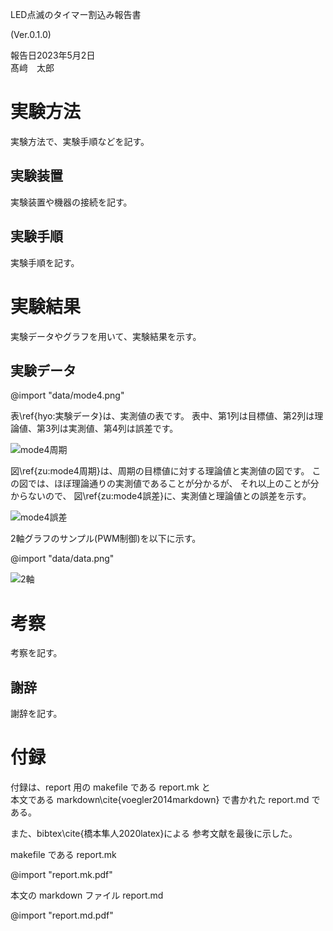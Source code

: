 <!-- LaTeX \begin{center}\huge -->
LED点滅のタイマー割込み報告書
<!-- LaTeX \end{center} -->
<!-- LaTeX \begin{flushright} -->
(Ver.0.1.0)  

<!-- LaTeX \vspace{\fill} -->

報告日2023年5月2日  
髙﨑　太郎
<!-- LaTeX \end{flushright} -->

<!-- LaTeX \thispagestyle{empty} -->
<!-- LaTeX \clearpage -->

# 実験方法
実験方法で、実験手順などを記す。

## 実験装置
実験装置や機器の接続を記す。

## 実験手順
実験手順を記す。

# 実験結果
実験データやグラフを用いて、実験結果を示す。

<!-- LaTeX \clearpage -->

## 実験データ

<!-- LaTeX \setfgsize{1.0} -->
<!-- LaTeX \sethyocap{実験データ} -->
@import "data/mode4.png"

表\ref{hyo:実験データ}は、実測値の表です。
表中、第1列は目標値、第2列は理論値、第3列は実測値、第4列は誤差です。


<!-- LaTeX \setfgsize{0.9} -->
![mode4周期](data/mode4graph.png)

図\ref{zu:mode4周期}は、周期の目標値に対する理論値と実測値の図です。
この図では、ほぼ理論通りの実測値であることが分かるが、
それ以上のことが分からないので、
図\ref{zu:mode4誤差}に、実測値と理論値との誤差を示す。

<!-- LaTeX \setfgsize{0.9} -->
![mode4誤差](data/mode4gosa.png)

<!-- LaTeX \clearpage -->

2軸グラフのサンプル(PWM制御)を以下に示す。

<!-- LaTeX \setfgsize{0.7} -->
<!-- LaTeX \sethyocap{サンプル} -->
@import "data/data.png"

<!-- LaTeX \setfgsize{0.7} -->
![2軸](data/graph.png)

<!-- LaTeX \clearpage -->

# 考察
考察を記す。

## 謝辞
謝辞を記す。

# 付録

付録は、report 用の makefile である report.mk と  
本文である markdown\cite{voegler2014markdown}
で書かれた report.md である。

また、bibtex\cite{橋本隼人2020latex}による
参考文献を最後に示した。

<!-- LaTeX \clearpage -->

makefile である report.mk
<!-- LaTeX \setpdfsize{0.75} -->
<!-- LaTeX \setpdfm{1} -->
@import "report.mk.pdf"
<!-- 1ページのpdfファイル -->

<!-- LaTeX \clearpage -->

本文の markdown ファイル report.md
<!-- LaTeX \setpdfsize{0.75} -->
<!-- LaTeX \setpdfm{1} -->
<!-- LaTeX \setpdfn{2} -->
@import "report.md.pdf"
<!-- 2ページ以上あるpdfファイル -->

<!-- LaTeX \clearpage -->
<!-- LaTeX \bibliographystyle{unsrt} -->
<!-- LaTeX \bibliography{ykarchive} -->

<!-- file end -->
